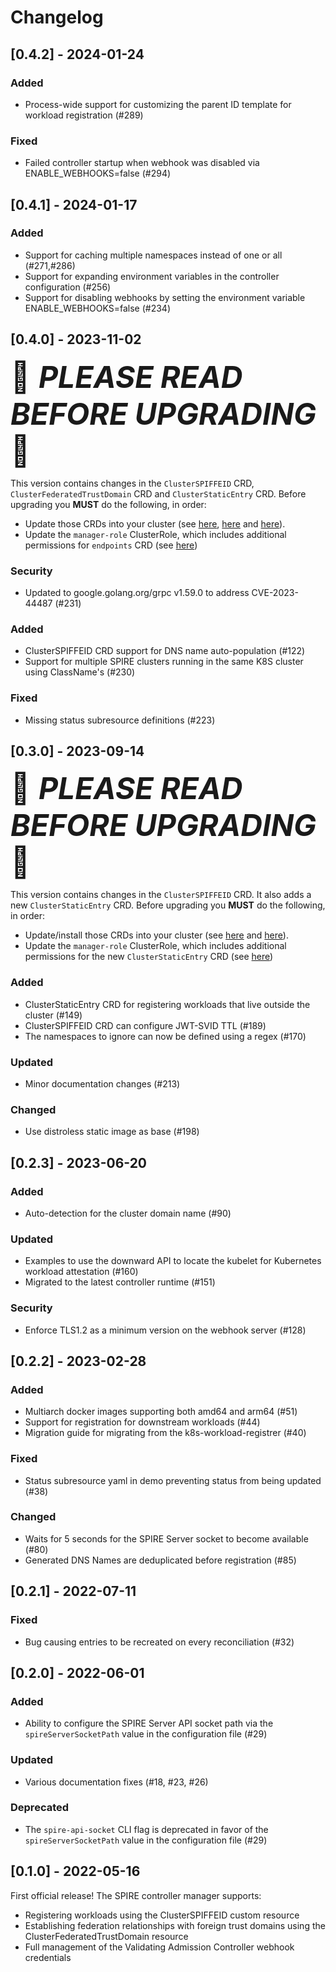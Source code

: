 # Changelog

## [0.4.2] - 2024-01-24

### Added

- Process-wide support for customizing the parent ID template for workload registration (#289)

### Fixed

- Failed controller startup when webhook was disabled via ENABLE_WEBHOOKS=false (#294)

## [0.4.1] - 2024-01-17

### Added

- Support for caching multiple namespaces instead of one or all (#271,#286)
- Support for expanding environment variables in the controller configuration (#256)
- Support for disabling webhooks by setting the environment variable ENABLE_WEBHOOKS=false (#234)

## [0.4.0] - 2023-11-02

<font size='7'>:rotating_light: ***PLEASE READ BEFORE UPGRADING*** :rotating_light:</font>

 This version contains changes in the `ClusterSPIFFEID` CRD, `ClusterFederatedTrustDomain` CRD and `ClusterStaticEntry` CRD. Before upgrading you __MUST__ do the following, in order:

- Update those CRDs into your cluster (see [here](./config/crd/bases/spire.spiffe.io_clusterspiffeids.yaml), [here](./config/crd/bases/spire.spiffe.io_clusterfederatedtrustdomains.yaml) and [here](.config/crd/bases/spire.spiffe.io_clusterstaticentries.yaml)).
- Update the `manager-role` ClusterRole, which includes additional permissions for `endpoints` CRD (see [here](./config/rbac/role.yaml))

### Security

- Updated to google.golang.org/grpc v1.59.0 to address CVE-2023-44487 (#231)

### Added

- ClusterSPIFFEID CRD support for DNS name auto-population (#122)
- Support for multiple SPIRE clusters running in the same K8S cluster using ClassName's (#230)

### Fixed

- Missing status subresource definitions (#223)

## [0.3.0] - 2023-09-14

<font size='7'>:rotating_light: ***PLEASE READ BEFORE UPGRADING*** :rotating_light:</font>

 This version contains changes in the `ClusterSPIFFEID` CRD. It also adds a new `ClusterStaticEntry` CRD. Before upgrading you __MUST__ do the following, in order:

- Update/install those CRDs into your cluster (see [here](./config/crd/bases/spire.spiffe.io_clusterstaticentries.yaml) and [here](./config/crd/bases/spire.spiffe.io_clusterspiffeids.yaml)).
- Update the `manager-role` ClusterRole, which includes additional permissions for the new `ClusterStaticEntry` CRD (see [here](./config/rbac/role.yaml))

### Added

- ClusterStaticEntry CRD for registering workloads that live outside the cluster (#149)
- ClusterSPIFFEID CRD can configure JWT-SVID TTL (#189)
- The namespaces to ignore can now be defined using a regex (#170)

### Updated

- Minor documentation changes (#213)

### Changed

- Use distroless static image as base (#198)

## [0.2.3] - 2023-06-20

### Added

- Auto-detection for the cluster domain name (#90)

### Updated

- Examples to use the downward API to locate the kubelet for Kubernetes workload attestation (#160)
- Migrated to the latest controller runtime (#151)

### Security

- Enforce TLS1.2 as a minimum version on the webhook server (#128)

## [0.2.2] - 2023-02-28

### Added

- Multiarch docker images supporting both amd64 and arm64 (#51)
- Support for registration for downstream workloads (#44)
- Migration guide for migrating from the k8s-workload-registrer (#40)

### Fixed

- Status subresource yaml in demo preventing status from being updated (#38)

### Changed

- Waits for 5 seconds for the SPIRE Server socket to become available (#80)
- Generated DNS Names are deduplicated before registration (#85)

## [0.2.1] - 2022-07-11

### Fixed

- Bug causing entries to be recreated on every reconciliation (#32)

## [0.2.0] - 2022-06-01

### Added

- Ability to configure the SPIRE Server API socket path via the `spireServerSocketPath` value in the configuration file (#29)

### Updated

- Various documentation fixes (#18, #23, #26)

### Deprecated

- The `spire-api-socket` CLI flag is deprecated in favor of the `spireServerSocketPath` value in the configuration file (#29)

## [0.1.0] - 2022-05-16

First official release! The SPIRE controller manager supports:
- Registering workloads using the ClusterSPIFFEID custom resource
- Establishing federation relationships with foreign trust domains using the ClusterFederatedTrustDomain resource
- Full management of the Validating Admission Controller webhook credentials
